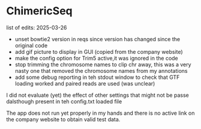 # ChimericSeq

list of edits: 2025-03-26

* unset bowtie2 version in reqs since version has changed since the original code
* add gif picture to display in GUI (copied from the company website)
* make the config option for Trim5 active,it was ignored in the code
* stop trimming the chromosome names to clip chr away, this was a very nasty one that removed the chromosome names from my annotations
* add some debug reporting in teh stdout window to check that GTF loading worked and paired reads are used (was unclear)

I did not evaluate (yet) the effect of other settings that might not be passe dalsthough present in teh config.txt loaded file

The app does not run yet properly in my hands and there is no active link on the company website to obtain valid test data.
